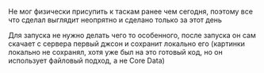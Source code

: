 Не мог физически присупить к таскам ранее чем сегодня, поэтому все что сделал выглядит неопрятно и сделано только за этот день

Для запуска не нужно делать чего то особенного, после запуска он сам скачает с сервера первый джсон и сохранит локально его (картинки локально не сохранял, хотя уже был на это готовый код, но он использует файловый подход, а не Core Data)



